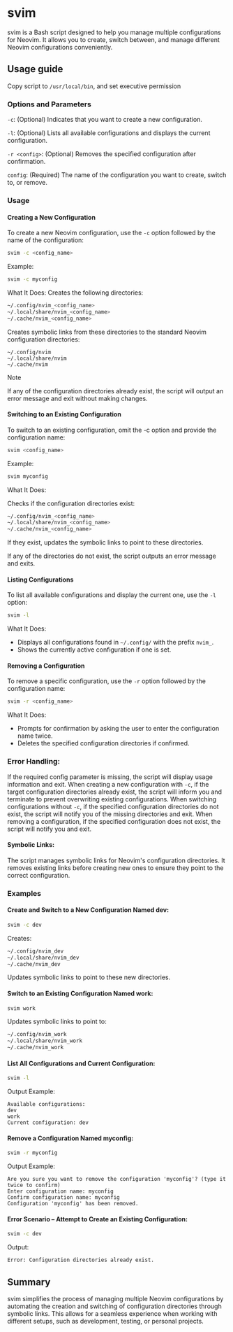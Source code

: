 # svim
svim is a Bash script designed to help you manage multiple configurations for Neovim. It allows you to create, switch between, and manage different Neovim configurations conveniently.

## Usage guide
Copy script to `/usr/local/bin`, and set executive permission

### Options and Parameters
`-c`: (Optional) Indicates that you want to create a new configuration.

`-l`: (Optional) Lists all available configurations and displays the current configuration.

`-r <config>`: (Optional) Removes the specified configuration after confirmation.

`config`: (Required) The name of the configuration you want to create, switch to, or remove.

### Usage

#### Creating a New Configuration

To create a new Neovim configuration, use the `-c` option followed by the name of the configuration:

```bash
svim -c <config_name>
```
Example:

```bash
svim -c myconfig
```

What It Does:
Creates the following directories:
```bash
~/.config/nvim_<config_name>
~/.local/share/nvim_<config_name>
~/.cache/nvim_<config_name>
```
Creates symbolic links from these directories to the standard Neovim configuration directories:
```
~/.config/nvim
~/.local/share/nvim
~/.cache/nvim
```
>[!NOTE]
>If any of the configuration directories already exist, the script will output an error message and exit without making changes.

#### Switching to an Existing Configuration

To switch to an existing configuration, omit the -c option and provide the configuration name:

```bash
svim <config_name>
```
Example:

```bash
svim myconfig
```
What It Does:

Checks if the configuration directories exist:
```bash
~/.config/nvim_<config_name>
~/.local/share/nvim_<config_name>
~/.cache/nvim_<config_name>
```
If they exist, updates the symbolic links to point to these directories.

If any of the directories do not exist, the script outputs an error message and exits.

#### Listing Configurations

To list all available configurations and display the current one, use the `-l` option:

```bash
svim -l
```

What It Does:
- Displays all configurations found in `~/.config/` with the prefix `nvim_`.
- Shows the currently active configuration if one is set.

#### Removing a Configuration

To remove a specific configuration, use the `-r` option followed by the configuration name:

```bash
svim -r <config_name>
```

What It Does:
- Prompts for confirmation by asking the user to enter the configuration name twice.
- Deletes the specified configuration directories if confirmed.

### Error Handling:

If the required config parameter is missing, the script will display usage information and exit.
When creating a new configuration with `-c`, if the target configuration directories already exist, the script will inform you and terminate to prevent overwriting existing configurations.
When switching configurations without `-c`, if the specified configuration directories do not exist, the script will notify you of the missing directories and exit.
When removing a configuration, if the specified configuration does not exist, the script will notify you and exit.

#### Symbolic Links:

The script manages symbolic links for Neovim's configuration directories. It removes existing links before creating new ones to ensure they point to the correct configuration.

### Examples

#### Create and Switch to a New Configuration Named dev:

```bash
svim -c dev
```
Creates:
```bash
~/.config/nvim_dev
~/.local/share/nvim_dev
~/.cache/nvim_dev
```
Updates symbolic links to point to these new directories.

#### Switch to an Existing Configuration Named work:

```bash
svim work
```
Updates symbolic links to point to:
```bash
~/.config/nvim_work
~/.local/share/nvim_work
~/.cache/nvim_work
```

#### List All Configurations and Current Configuration:

```bash
svim -l
```

Output Example:
```
Available configurations:
dev
work
Current configuration: dev
```

#### Remove a Configuration Named myconfig:

```bash
svim -r myconfig
```

Output Example:
```
Are you sure you want to remove the configuration 'myconfig'? (type it twice to confirm)
Enter configuration name: myconfig
Confirm configuration name: myconfig
Configuration 'myconfig' has been removed.
```

#### Error Scenario – Attempt to Create an Existing Configuration:

```bash
svim -c dev
```
Output:

```bash
Error: Configuration directories already exist.
```

## Summary
svim simplifies the process of managing multiple Neovim configurations by automating the creation and switching of configuration directories through symbolic links. This allows for a seamless experience when working with different setups, such as development, testing, or personal projects.
